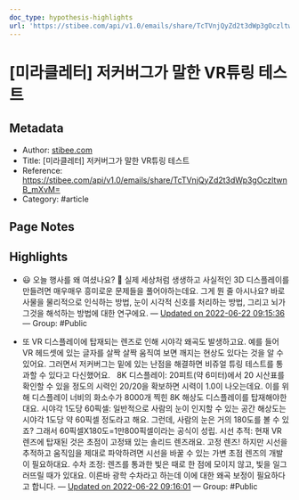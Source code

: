 ```yaml
---
doc_type: hypothesis-highlights
url: 'https://stibee.com/api/v1.0/emails/share/TcTVnjQyZd2t3dWp3gOczltwnB_mXvM='
---
```


# [미라클레터] 저커버그가 말한 VR튜링 테스트

## Metadata
- Author: [stibee.com]()
- Title: [미라클레터] 저커버그가 말한 VR튜링 테스트
- Reference: https://stibee.com/api/v1.0/emails/share/TcTVnjQyZd2t3dWp3gOczltwnB_mXvM=
- Category: #article

## Page Notes
## Highlights
- 😃 오늘 행사를 왜 여셨나요? 👨 실제 세상처럼 생생하고 사실적인 3D 디스플레이를 만들려면 매우매우 흥미로운 문제들을 풀어야하는데요. 그게 뭔 줄 아시나요? 바로 사물을 물리적으로 인식하는 방법, 눈이 시각적 신호를 처리하는 방법, 그리고 뇌가 그것을 해석하는 방법에 대한 연구에요. — [Updated on 2022-06-22 09:15:36](https://hyp.is/cMsUPPHAEey_6WMpI6lJcw/stibee.com/api/v1.0/emails/share/TcTVnjQyZd2t3dWp3gOczltwnB_mXvM=) — Group: #Public

- 또 VR 디스플레이에 탑재되는 렌즈로 인해 시야각 왜곡도 발생하고요. 예를 들어 VR 헤드셋에 있는 글자를 살짝 살짝 움직여 보면 깨지는 현상도 있다는 것을 알 수 있어요. 그러면서 저커버그는 밑에 있는 난점을 해결하면 비쥬얼 튜링 테스트를 통과할 수 있다고 다신했어요.   8K 디스플레이: 20피트(약 6미터)에서 20 시산표를 확인할 수 있을 정도의 시력인 20/20을 확보하면 시력이 1.0이 나오는데요. 이를 위해 디스플레이 너비의 화소수가 8000개 찍힌 8K 해상도 디스플레이를 탑재해야한대요. 시야각 1도당 60픽셀: 일반적으로 사람의 눈이 인지할 수 있는 공간 해상도는 시야각 1도당 약 60픽셀 정도라고 해요. 그런데, 사람의 눈은 거의 180도를 볼 수 있죠? 그래서 60픽셀X180도=1만800픽셀이라는 공식이 성립. 시선 추적: 현재 VR 렌즈에 탑재된 것은 초점이 고정돼 있는 솔리드 렌즈래요. 고정 렌즈! 하지만 시선을 추적하고 움직임을 제대로 파악하려면 시선을 바꿀 수 있는 가변 초점 렌즈의 개발이 필요하대요. 수차 조정: 렌즈를 통과한 빛은 때로 한 점에 모이지 않고, 빛을 일그러뜨릴 때가 있대요. 이른바 광학 수차라고 하는데 이에 대한 왜곡 보정이 필요하다고 합니다. — [Updated on 2022-06-22 09:16:01](https://hyp.is/f6yn9PHAEeyY7r-ns28yXQ/stibee.com/api/v1.0/emails/share/TcTVnjQyZd2t3dWp3gOczltwnB_mXvM=) — Group: #Public



